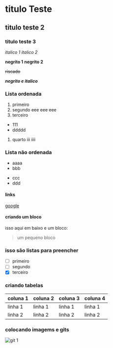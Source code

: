 # titulo Teste

## titulo teste 2

### titulo teste 3

_italico 1_
*italico 2*

**negrito 1**
__negrito 2__

~~riscado~~

**_negrito e italico_**

### Lista ordenada <ol>
1. primeiro
2. segundo
  eee
  eee
  eee
1. terceiro
  - 111
  - ddddd
1. quarto
  iii
  iiii

### Lista não ordenada <ul>
  - aaaa
  - bbb
  * ccc
  * ddd

#### links
[google](https://www.google.com/)

#### criando um bloco
  isso aqui em baixo e um bloco:
> um pequeno bloco

### isso são listas para preencher
- [ ] primeiro
- [ ] segundo
- [x] terceiro

### criando tabelas

| coluna 1 | coluna 2 | coluna 3 | coluna 4 |
|----------|----------|----------|----------|
| linha 1  | linha 1  | linha 1  | linha 1  |
| linha 2  | linha 2  | linha 2  | linha 2  |

### colocando imagems e gits
![git 1](https://user-images.githubusercontent.com/48299868/53923812-5c383d00-4058-11e9-9194-b6e833730d7c.gif)
